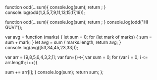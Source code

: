 function odd(...sum){ console.log(sum); return ; } console.log(odd(1,3,5,7,9,11,13,15,17,19));

function odd(...sum){ console.log(sum); return ; } console.log(odd("HI GUVI"));

var avg = function (marks) { let sum = 0; for (let mark of marks) { sum = sum + mark; } let avg = sum / marks.length; return avg; } console.log(avg([53,34,45,23,33]));

var arr = [9,8,5,6,4,3,2,1]; var fun=()=>{ var sum = 0; for (var i = 0; i <= arr.length; i++){

   sum += arr[i]; 
} 
console.log(sum);
 return sum; 
};
